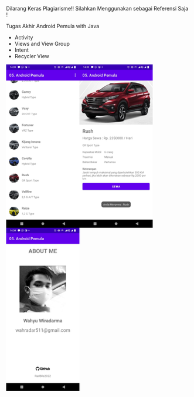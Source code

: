 Dilarang Keras Plagiarisme!! Silahkan Menggunakan sebagai Referensi Saja !

Tugas Akhir Android Pemula with Java

- Activity
- Views and View Group
- Intent
- Recycler View

<img src="https://github.com/RadBile2022/05.-Android-Pemula/blob/main/screnshoot/1.dashboard.png" width="200" align="left">
<img src="https://github.com/RadBile2022/05.-Android-Pemula/blob/main/screnshoot/2.detail.png" width="200" align="left">
<img src="https://github.com/RadBile2022/05.-Android-Pemula/blob/main/screnshoot/3.about.png" width="200" align="left">


